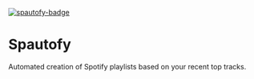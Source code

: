 [![spautofy-badge]][spautofy-workflow]

# Spautofy

Automated creation of Spotify playlists based on your recent top tracks.

[spautofy-badge]: https://github.com/jace-ys/spautofy/workflows/spautofy/badge.svg
[spautofy-workflow]: https://github.com/jace-ys/spautofy/actions?query=workflow%3Aspautofy
